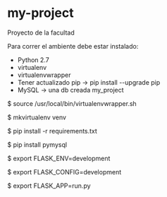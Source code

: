 # my-project
Proyecto de la facultad
 
Para correr el ambiente debe estar instalado: 
- Python 2.7
- virtualenv
- virtualenvwrapper
- Tener actualizado pip -> pip install --upgrade pip
- MySQL -> una db creada my_project

$ source /usr/local/bin/virtualenvwrapper.sh
 
$ mkvirtualenv venv
 
$ pip install -r requirements.txt
 
$ pip install pymysql
 
$ export FLASK_ENV=development
 
$ export FLASK_CONFIG=development
 
$ export FLASK_APP=run.py
 

